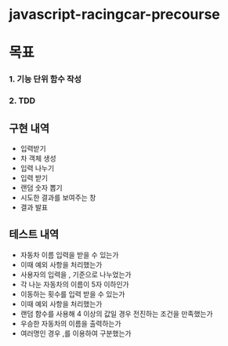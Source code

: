 # javascript-racingcar-precourse

# 목표
### 1. 기능 단위 함수 작성
### 2. TDD

## 구현 내역
- 입력받기
- 차 객체 생성
- 입력 나누기
- 입력 받기
- 랜덤 숫자 뽑기
- 시도한 결과를 보여주는 창
- 결과 발표

## 테스트 내역
- 자동차 이름 입력을 받을 수 있는가
- 이때 예외 사항을 처리했는가
- 사용자의 입력을 , 기준으로 나누었는가
- 각 나눈 자동차의 이름이 5자 이하인가
- 이동하는 횟수를 입력 받을 수 있는가
- 이때 예외 사항을 처리했는가
- 랜덤 함수를 사용해 4 이상의 값일 경우 전진하는 조건을 만족했는가
- 우승한 자동차의 이름을 출력하는가
- 여러명인 경우 ,를 이용하여 구분했는가
